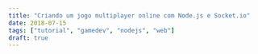 ```yaml
---
title: "Criando um jogo multiplayer online com Node.js e Socket.io"
date: 2018-07-15
tags: ["tutorial", "gamedev", "nodejs", "web"]
draft: true
---
```

